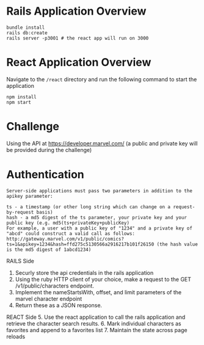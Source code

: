 # Rails Application Overview
```
bundle install
rails db:create
rails server -p3001 # the react app will run on 3000
```

# React Application Overview

Navigate to the `/react` directory and run the following command to start the application
```
npm install
npm start
```

# Challenge
Using the API at https://developer.marvel.com/ (a public and private key will be provided during the challenge)

# Authentication 
```
Server-side applications must pass two parameters in addition to the apikey parameter:

ts - a timestamp (or other long string which can change on a request-by-request basis)
hash - a md5 digest of the ts parameter, your private key and your public key (e.g. md5(ts+privateKey+publicKey)
For example, a user with a public key of "1234" and a private key of "abcd" could construct a valid call as follows: http://gateway.marvel.com/v1/public/comics?ts=1&apikey=1234&hash=ffd275c5130566a2916217b101f26150 (the hash value is the md5 digest of 1abcd1234)
```


RAILS Side
1. Securly store the api credentials in the rails application
2. Using the ruby HTTP client of your choice, make a request to the GET /v1/public/characters endpoint. 
3. Implement the nameStartsWith, offset, and limit parameters of the marvel character endpoint
4. Return these as a JSON response.

REACT Side
5. Use the react application to call the rails application and retrieve the character search results.
6. Mark individual characters as favorites and append to a favorites list
7. Maintain the state across page reloads

